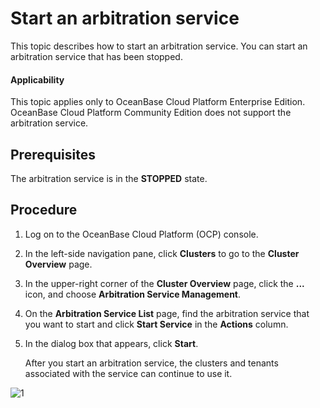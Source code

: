 # Start an arbitration service

This topic describes how to start an arbitration service. You can start an arbitration service that has been stopped.

<main id="notice" type='notice'>
<h4>Applicability</h4>
<p>This topic applies only to OceanBase Cloud Platform Enterprise Edition. OceanBase Cloud Platform Community Edition does not support the arbitration service. </p>
</main>

## Prerequisites

The arbitration service is in the **STOPPED** state.

## Procedure

1. Log on to the OceanBase Cloud Platform (OCP) console.

2. In the left-side navigation pane, click **Clusters** to go to the **Cluster Overview** page.

3. In the upper-right corner of the **Cluster Overview** page, click the **...** icon, and choose **Arbitration Service Management**.

4. On the **Arbitration Service List** page, find the arbitration service that you want to start and click **Start Service** in the **Actions** column.

5. In the dialog box that appears, click **Start**.

   After you start an arbitration service, the clusters and tenants associated with the service can continue to use it.

![1](https://obbusiness-private.oss-cn-shanghai.aliyuncs.com/doc/img/ocp/410/%E5%90%AF%E5%8A%A8%E4%BB%B2%E8%A3%81%E6%9C%8D%E5%8A%A1-1.png)
